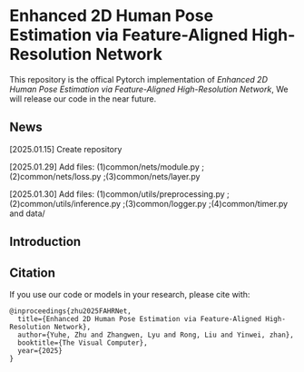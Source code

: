 # Enhanced 2D Human Pose Estimation via Feature-Aligned High-Resolution Network

This repository is the offical Pytorch implementation of _Enhanced 2D Human Pose Estimation via Feature-Aligned High-Resolution Network_, We will release our code in the near future.
## News
[2025.01.15] Create repository

[2025.01.29] Add files: (1)common/nets/module.py ;(2)common/nets/loss.py ;(3)common/nets/layer.py

[2025.01.30] Add files: (1)common/utils/preprocessing.py ;(2)common/utils/inference.py ;(3)common/logger.py ;(4)common/timer.py and data/
## Introduction


## Citation
If you use our code or models in your research, please cite with:
```
@inproceedings{zhu2025FAHRNet,
  title={Enhanced 2D Human Pose Estimation via Feature-Aligned High-Resolution Network},
  author={Yuhe, Zhu and Zhangwen, Lyu and Rong, Liu and Yinwei, zhan},
  booktitle={The Visual Computer},
  year={2025}
}
```





